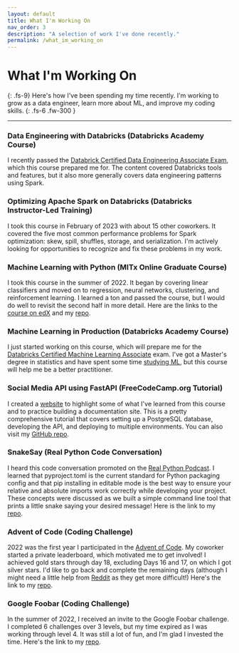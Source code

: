 ```yaml
---
layout: default
title: What I'm Working On
nav_order: 3
description: "A selection of work I've done recently."
permalink: /what_im_working_on
---
```


# What I'm Working On
{: .fs-9}
Here's how I've been spending my time recently. I'm working to grow as a data engineer, learn more about ML, and improve my coding skills.
{: .fs-6 .fw-300 }

---

### Data Engineering with Databricks (Databricks Academy Course)
I recently passed the [Databrick Certified Data Engineering Associate Exam](https://www.databricks.com/learn/certification/data-engineer-associate), which this course prepared me for. The content covered Databricks tools and features, but it also more generally covers data engineering patterns using Spark.

### Optimizing Apache Spark on Databricks (Databricks Instructor-Led Training)
I took this course in February of 2023 with about 15 other coworkers. It covered the five most common performance problems for Spark optimization: skew, spill, shuffles, storage, and serialization. I'm actively looking for opportunities to recognize and fix these problems in my work.

### Machine Learning with Python (MITx Online Graduate Course)
I took this course in the summer of 2022. It began by covering linear classifiers and moved on to regression, neural networks, clustering, and reinforcement learning. I learned a ton and passed the course, but I would do well to revisit the second half in more detail. Here are the links to the [course on edX](https://learning.edx.org/course/course-v1:MITx+6.86x+2T2022/home) and my [repo](https://github.com/rtreddick/6.86x-ml-with-python).

### Machine Learning in Production (Databricks Academy Course)
I just started working on this course, which will prepare me for the [Databricks Certified Machine Learning Associate](https://www.databricks.com/learn/certification/machine-learning-associate) exam. I've got a Master's degree in statistics and have spent some time [studying ML](#machine-learning-with-python-mitx-online-graduate-coruse), but this course will help me be a better practitioner.

### Social Media API using FastAPI (FreeCodeCamp.org Tutorial)
I created a [website](https://timreddick.me/fcc-fastapi) to highlight some of what I've learned from this course and to practice building a documentation site. This is a pretty comprehensive tutorial that covers setting up a PostgreSQL database, developing the API, and deploying to multiple environments. You can also visit my [GitHub repo](https://github.com/rtreddick/fcc-fastapi).

### SnakeSay (Real Python Code Conversation)
I heard this code conversation promoted on the [Real Python Podcast](https://realpython.com/podcasts/rpp/). I learned that pyproject.toml is the current standard for Python packaging config and that pip installing in editable mode is the best way to ensure your relative and absolute imports work correctly while developing your project. These concepts were discussed as we built a simple command line tool that prints a little snake saying your desired message! Here is the link to my [repo](https://github.com/rtreddick/rp-snakesay).

### Advent of Code (Coding Challenge)
2022 was the first year I participated in the [Advent of Code](https://adventofcode.com/2022/about). My coworker started a private leaderboard, which motivated me to get involved! I achieved gold stars through day 18, excluding Days 16 and 17, on which I got silver stars. I'd like to go back and complete the remaining days (although I might need a little help from [Reddit](https://www.reddit.com/r/adventofcode/) as they get more difficult!) Here's the link to my [repo](https://github.com/rtreddick/advent-of-code).

### Google Foobar (Coding Challenge)
In the summer of 2022, I received an invite to the Google Foobar challenge. I completed 6 challenges over 3 levels, but my time expired as I was working through level 4. It was still a lot of fun, and I'm glad I invested the time. Here's the link to my [repo](https://github.com/rtreddick/google-foobar).